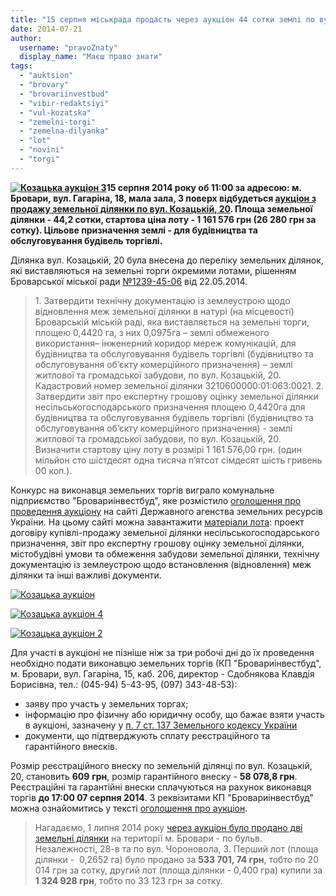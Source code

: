 ```yaml
---
title: "15 серпня міськрада продасть через аукціон 44 сотки землі по вул. Козацькій"
date: 2014-07-21
author: 
  username: "pravoZnaty"
  display_name: "Маєш право знати"
tags: 
  - "auktsion"
  - "brovary"
  - "brovariinvestbud"
  - "vibir-redaktsiyi"
  - "vul-kozatska"
  - "zemelni-torgi"
  - "zemelna-dilyanka"
  - "lot"
  - "novini"
  - "torgi"
---
```


**[![Козацька аукціон 3](https://mpz.brovary.org/wp-content/uploads/2014/07/Kozatska-auktsion-3.jpg)](https://mpz.brovary.org/wp-content/uploads/2014/07/Kozatska-auktsion-3.jpg)15 серпня 2014 року об 11:00 за адресою: м. Бровари, вул. Гагаріна, 18, мала зала, 3 поверх відбудеться [аукціон з продажу земельної ділянки по вул. Козацькій, 20](http://torgy.land.gov.ua/auction/lot-card/1566). Площа земельної ділянки - 44,2 сотки, стартова ціна лоту - 1 161 576 грн (26 280 грн за сотку). Цільове призначення землі - для будівництва та обслуговування будівель торгівлі.**

Ділянка вул. Козацькій, 20 була внесена до переліку земельних ділянок, які виставляються на земельні торги окремими лотами, рішенням Броварської міської ради [№1239-45-06](http://docs.pravo-znaty.org.ua/p11976/22.05.2014/1239-45-06) від 22.05.2014.

> 1\. Затвердити технічну документацію із землеустрою щодо відновлення меж земельної ділянки в натурі (на місцевості) Броварській міській раді, яка виставляється на земельні торги, площею 0,4420 га, з них 0,0975га – землі обмеженого використання– інженерний коридор мереж комунікацій, для будівництва та обслуговування будівель торгівлі (будівництво та обслуговування об’єкту комерційного призначення) – землі житлової та громадської забудови, по вул. Козацькій, 20. Кадастровий номер земельної ділянки 3210600000:01:063:0021. 2. Затвердити звіт про експертну грошову оцінку земельної ділянки несільськогосподарського призначення площею 0,4420га для будівництва та обслуговування будівель торгівлі (будівництво та обслуговування об’єкту комерційного призначення) - землі житлової та громадської забудови, по вул. Козацькій, 20. Визначити стартову ціну лоту в розмірі 1 161 576,00 грн. (один мільйон сто шістдесят одна тисяча п’ятсот сімдесят шість гривень 00 коп.).

Конкурс на виконавця земельних торгів виграло комунальне підприємство "Бровариінвестбуд", яке розмістило [оголошення про проведення аукціону](http://torgy.land.gov.ua/auction/lot-card/1566) на сайті Державного агенства земельних ресурсів України. На цьому сайті можна завантажити [матеріали лота](http://torgy.land.gov.ua/auction/download-attaches/1566): проект договіру купівлі-продажу земельної ділянки несільськогосподарського призначення, звіт про експертну грошову оцінку земельної ділянки, містобудівні умови та обмеження забудови земельної ділянки, технічну документацію із землеустрою щодо встановлення (відновлення) меж ділянки та інші важливі документи.

[![Козацька аукціон](https://mpz.brovary.org/wp-content/uploads/2014/07/Kozatska-auktsion.jpg)](https://mpz.brovary.org/wp-content/uploads/2014/07/Kozatska-auktsion.jpg)

[![Козацька аукціон 4](https://mpz.brovary.org/wp-content/uploads/2014/07/Kozatska-auktsion-4.jpg)](https://mpz.brovary.org/wp-content/uploads/2014/07/Kozatska-auktsion-4.jpg)

[![Козацька аукціон 2](https://mpz.brovary.org/wp-content/uploads/2014/07/Kozatska-auktsion-2.jpg)](https://mpz.brovary.org/wp-content/uploads/2014/07/Kozatska-auktsion-2.jpg)

Для участі в аукціоні не пізніше ніж за три робочі дні до їх проведення необхідно подати виконавцю земельних торгів (КП "Бровариінвестбуд", м. Бровари, вул. Гагаріна, 15, каб. 206, директор - Сдобнякова Клавдія Борисівна, тел.: (045-94) 5-43-95, (097) 343-48-53):

- заяву про участь у земельних торгах;
- інформацію про фізичну або юридичну особу, що бажає взяти участь в аукціоні, зазначену у [п. 7 ст. 137 Земельного кодексу України](http://zakon4.rada.gov.ua/laws/show/5077-17)
- документи, що підтверджують сплату реєстраційного та гарантійного внесків.

Розмір реєстраційного внеску по земельній ділянці по вул. Козацькій, 20, становить **609** **грн**, розмір гарантійного внеску - **58 078,8 грн**. Реєстраційні та гарантійні внески сплачуються на рахунок виконавця торгів **до 17:00 07 серпня 2014**. З реквізитами КП "Бровариінвестбуд" можна ознайомитись у тексті [оголошення про аукціон](http://torgy.land.gov.ua/auction/lot-card/1566).

> Нагадаємо, 1 липня 2014 року [через аукціон було продано дві земельні ділянки](https://mpz.brovary.org/miska-rada-prodala-cherez-auktsion-dvi-zemelni-dilyanki-u-brovarah-za-1-86-mln-grn/) на території м. Бровари - по бульв. Незалежності, 28-в та по вул. Чороновола, 3. Перший лот (площа ділянки -  0,2652 га) було продано за **533 701, 74 грн**, тобто по 20 014 грн за сотку, другий лот (площа ділянки - 0,400 гра) купили за **1 324 928 грн**, тобто по 33 123 грн за сотку.

